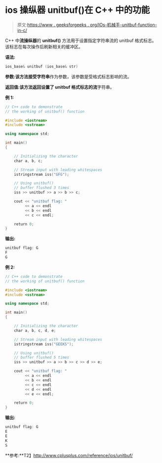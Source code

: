 # ios 操纵器 unitbuf()在 C++ 中的功能

> 原文:[https://www . geeksforgeeks . org/IOs-机械手-unitbuf-function-in-c/](https://www.geeksforgeeks.org/ios-manipulators-unitbuf-function-in-c/)

C++ 中**流操纵器**的 **unitbuf()** 方法用于设置指定字符串流的 unitbuf 格式标志。该标志在每次操作后刷新相关的缓冲区。

**语法:**

```cpp
ios_base& unitbuf (ios_base& str)

```

**参数:**该方法接受**字符串**作为参数，该参数是受格式标志影响的流。

**返回值:**该方法返回设置了 unitbuf 格式标志的**流**字符串。

**例 1:**

```cpp
// C++ code to demonstrate
// the working of unitbuf() function

#include <iostream>
#include <sstream>

using namespace std;

int main()
{

    // Initializing the character
    char a, b, c;

    // Stream input with leading whitespaces
    istringstream iss("GFG");

    // Using unitbuf()
    // buffer flushed 3 times
    iss >> unitbuf >> a >> b >> c;

    cout << "unitbuf flag: "
         << a << endl
         << b << endl
         << c << endl;

    return 0;
}
```

**输出:**

```cpp
unitbuf flag: G
F
G

```

**例 2:**

```cpp
// C++ code to demonstrate
// the working of unitbuf() function

#include <iostream>
#include <sstream>

using namespace std;

int main()
{

    // Initializing the character
    char a, b, c, d, e;

    // Stream input with leading whitespaces
    istringstream iss("GEEKS");

    // Using unitbuf()
    // buffer flushed 5 times
    iss >> unitbuf >> a >> b >> c >> d >> e;

    cout << "unitbuf flag: "
         << a << endl
         << b << endl
         << c << endl
         << d << endl
         << e << endl;

    return 0;
}
```

**输出:**

```cpp
unitbuf flag: G
E
E
K
S

```

**参考:**T2】http://www.cplusplus.com/reference/ios/unitbuf/